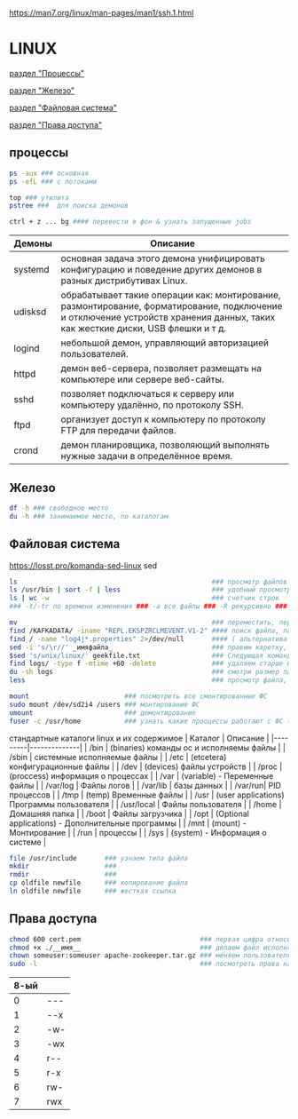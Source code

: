 <https://man7.org/linux/man-pages/man1/ssh.1.html>

# LINUX
[раздел "Процессы"](#процессы)

[раздел "Железо"](#железо)

[раздел "Файловая система"](#Файловая-система)

[раздел "Права доступа"](#Права-доступа)

## процессы

```bash
ps -aux ### основная
ps -efL ### с потоками
```
```bash
top ### утилита
pstree ###  для поиска демонов
```
```bash
ctrl + z ... bg #### перевести в фон & узнать запущенные jobs
```
| Демоны     | Описание                                                                                  |
|---------|-------------------------------------------------------------------------------------------|
| systemd  | основная задача этого демона унифицировать конфигурацию и поведение других демонов в разных дистрибутивах Linux. |
| udisksd     | обрабатывает такие операции как: монтирование, размонтирование, форматирование, подключение и отключение устройств хранения данных, таких как жесткие диски, USB флешки и т д. |
| logind    | небольшой демон, управляющий авторизацией пользователей.|
| httpd      | демон веб-сервера, позволяет размещать на компьютере или сервере веб-сайты.|
| sshd    | позволяет подключаться к серверу или компьютеру удалённо, по протоколу SSH. |
| ftpd   | организует доступ к компьютеру по протоколу FTP для передачи файлов. |
| crond    | демон планировщика, позволяющий выполнять нужные задачи в определённое время. |


## Железо

```bash
df -h ### свободное место
du -h ### занимаемое место, по каталогам
```

## Файловая система
https://losst.pro/komanda-sed-linux  sed  

```bash
ls                                                 ### просмотр файлов https://losst.pro/komanda-ls-linux
ls /usr/bin | sort -f | less                       ### удобный просмотр вывода
ls | wc -w                                         ### счетчик строк
### -t/-tr по времени изменения ### -a все файлы ### -R рекурсивно ### -l списком -h удобное отображение размера
```

```bash
mv                                                 ### переместить, переименовать 
find /KAFKADATA/ -iname "REPL.EKSPZRCLMEVENT.V1-2" #### поиск файла, папки - 
find / -name "log4j*.properties" 2>/dev/null       #### ( альтернатива locate )
sed -i 's/\r//' _имяфайла_                         ### правим каретку, например, если закинул текстовый файл с windows
$sed 's/unix/linux/' geekfile.txt                  ### Следующая команда заменит в целевом файле вхождения слова unix на linux:
find logs/ -type f -mtime +60 -delete              ### удаляем старше 60 дней
du -sh logs                                        ### смотри размер папки
less                                               ### просмотр файла, shift + g последнее сообщение; shift + f лайф режим
```

```bash
mount                        ### посмотреть все смонтированные ФС
sudo mount /dev/sd2i4 /users ### монтирование ФС
umount                       ### демонтирование
fuser -с /usr/home           ### узнать какие прооцессы работают с ФС (например для демонтирования)
```

стандартные каталоги linux и их содержимое
| Каталог     | Описание |
|---------|--------------|
| /bin | (binaries) команды ос и исполняемы файлы |
| /sbin | системные исполняемые файлы |
| /etc | (etcetera) конфигурационные файлы |
| /dev | (devices) файлы устройств |
| /proc | (proccess) информация о процессах |
| /var | (variable) - Переменные файлы |
| /var/log | Файлы логов |
| /var/lib | базы данных |
| /var/run| PID процессов |
| /tmp  | (temp) Временные файлы |
| /usr | (user applications) Программы пользователя |
| /usr/local | Файлы пользователя |
| /home | Домашняя папка |
| /boot |  Файлы загрузчика |
| /opt | (Optional applications) - Дополнительные программы |
| /mnt | (mount) - Монтирование |
| /run | процессы |
| /sys | (system) - Информация о системе |



```bash
file /usr/include       ### узнаем типа файла
mkdir                   ###
rmdir                   ###
cp oldfile newfile      ### копирование файла
ln oldfile newfile      ### жесткая ссылка
```

## Права доступа



```bash
chmod 600 cert.pem                              ### первая цифра относится к мадельцу, вторая - к группе, а третья - к другим пользователям.
chmod +x ./__имя__                              ### делаем файл исполняемым
chown someuser:someuser apache-zookeeper.tar.gz ### меняем пользователя на файл
sudo -l                                         ### посмотреть права на текущей УЗ
```

| 8-ый |     |
|------|-----|
| 0    | --- | 
| 1    | --x | 
| 2    | -w- | 
| 3    | -wx | 
| 4    | r-- | 
| 5    | r-x | 
| 6    | rw- | 
| 7    | rwx | 
















